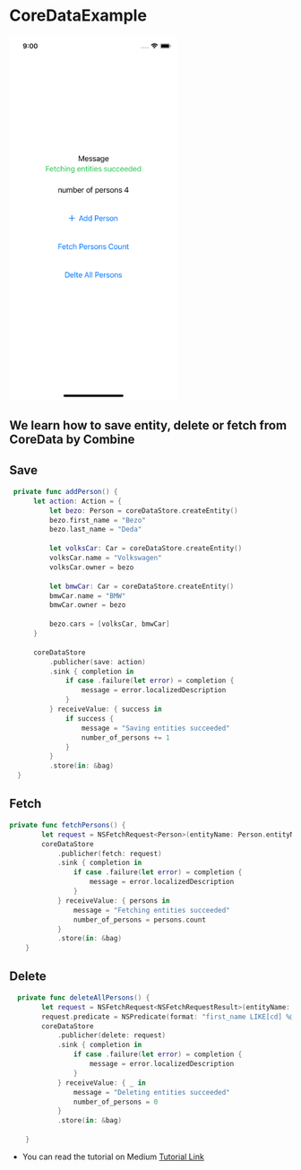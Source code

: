 # CoreDataExample
<img src="https://github.com/deda9/CoreData-Combine/blob/main/Simulator%20Screen%20Shot%20-%20iPhone%2011%20Pro%20-%202020-11-19%20at%2021.00.11.png" width="300px"/>



## We learn how to save entity, delete or fetch from CoreData by Combine


## Save
```Swift
 private func addPerson() {
      let action: Action = {
          let bezo: Person = coreDataStore.createEntity()
          bezo.first_name = "Bezo"
          bezo.last_name = "Deda"

          let volksCar: Car = coreDataStore.createEntity()
          volksCar.name = "Volkswagen"
          volksCar.owner = bezo

          let bmwCar: Car = coreDataStore.createEntity()
          bmwCar.name = "BMW"
          bmwCar.owner = bezo

          bezo.cars = [volksCar, bmwCar]
      }

      coreDataStore
          .publicher(save: action)
          .sink { completion in
              if case .failure(let error) = completion {
                  message = error.localizedDescription
              }
          } receiveValue: { success in
              if success {
                  message = "Saving entities succeeded"
                  number_of_persons += 1
              }
          }
          .store(in: &bag)
  }
```

## Fetch 
```Swift
private func fetchPersons() {
        let request = NSFetchRequest<Person>(entityName: Person.entityName)
        coreDataStore
            .publicher(fetch: request)
            .sink { completion in
                if case .failure(let error) = completion {
                    message = error.localizedDescription
                }
            } receiveValue: { persons in
                message = "Fetching entities succeeded"
                number_of_persons = persons.count
            }
            .store(in: &bag)
    }
```

## Delete
```Swift
  private func deleteAllPersons() {
        let request = NSFetchRequest<NSFetchRequestResult>(entityName: Person.entityName)
        request.predicate = NSPredicate(format: "first_name LIKE[cd] %@", "Deda")
        coreDataStore
            .publicher(delete: request)
            .sink { completion in
                if case .failure(let error) = completion {
                    message = error.localizedDescription
                }
            } receiveValue: { _ in
                message = "Deleting entities succeeded"
                number_of_persons = 0
            }
            .store(in: &bag)
        
    }
```


- You can read the tutorial on Medium [Tutorial Link](https://deda9.medium.com/ios-core-data-with-combine-c80373c5484)
